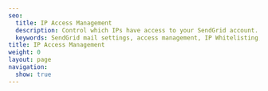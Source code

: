 ```yaml
---
seo:
  title: IP Access Management
  description: Control which IPs have access to your SendGrid account.
  keywords: SendGrid mail settings, access management, IP Whitelisting, security
title: IP Access Management
weight: 0
layout: page
navigation:
  show: true
---
```

